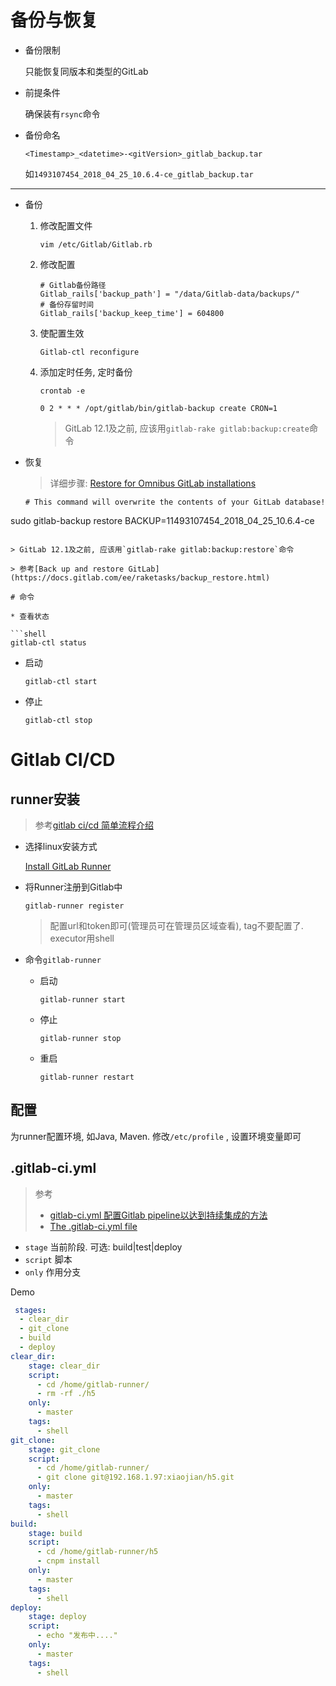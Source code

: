 # 备份与恢复

* 备份限制

  只能恢复同版本和类型的GitLab

* 前提条件

  确保装有`rsync`命令

* 备份命名

  ```
  <Timestamp>_<datetime>-<gitVersion>_gitlab_backup.tar
  ```

  如`1493107454_2018_04_25_10.6.4-ce_gitlab_backup.tar`

---------

* 备份

  1. 修改配置文件

     ```shell
     vim /etc/Gitlab/Gitlab.rb
     ```

  2. 修改配置

     ```shell
     # Gitlab备份路径
     Gitlab_rails['backup_path'] = "/data/Gitlab-data/backups/"
     # 备份存留时间
     Gitlab_rails['backup_keep_time'] = 604800
     ```

  3. 使配置生效

     ```shell
     Gitlab-ctl reconfigure
     ```

  4. 添加定时任务, 定时备份

     ```shell
     crontab -e
     ```

     ```
     0 2 * * * /opt/gitlab/bin/gitlab-backup create CRON=1
     ```

     > GitLab 12.1及之前, 应该用`gitlab-rake gitlab:backup:create`命令

* 恢复

  > 详细步骤: [Restore for Omnibus GitLab installations](https://docs.gitlab.com/ee/raketasks/backup_restore.html#restore-for-omnibus-gitlab-installations)
  
  ```shell
  # This command will overwrite the contents of your GitLab database!
sudo gitlab-backup restore BACKUP=11493107454_2018_04_25_10.6.4-ce
  ```
  
  > GitLab 12.1及之前, 应该用`gitlab-rake gitlab:backup:restore`命令

> 参考[Back up and restore GitLab](https://docs.gitlab.com/ee/raketasks/backup_restore.html)

# 命令

* 查看状态

  ```shell
  gitlab-ctl status
  ```

* 启动

  ```shell
  gitlab-ctl start
  ```

* 停止

  ```shell
  gitlab-ctl stop
  ```

  

# Gitlab CI/CD

## runner安装

> 参考[gitlab ci/cd 简单流程介绍](https://www.jianshu.com/p/43a2b50a5b3d)

* 选择linux安装方式

  [Install GitLab Runner](https://docs.gitlab.com/runner/install/)

* 将Runner注册到Gitlab中

  ```
  gitlab-runner register
  ```

  > 配置url和token即可(管理员可在管理员区域查看), tag不要配置了. executor用shell

* 命令`gitlab-runner`

  * 启动

    ```
    gitlab-runner start
    ```

  * 停止

    ```
    gitlab-runner stop
    ```

  * 重启

    ```
    gitlab-runner restart
    ```

## 配置

为runner配置环境, 如Java, Maven. 修改`/etc/profile`  , 设置环境变量即可


## .gitlab-ci.yml

> 参考
>
> * [gitlab-ci.yml 配置Gitlab pipeline以达到持续集成的方法](https://www.jianshu.com/p/b69304279c5f)
> * [The .gitlab-ci.yml file](https://docs.gitlab.com/ee/ci/yaml/gitlab_ci_yaml.html)

* `stage` 当前阶段. 可选: build|test|deploy
* `script` 脚本
* `only` 作用分支

Demo

```yml
 stages:
  - clear_dir
  - git_clone
  - build
  - deploy  
clear_dir:
    stage: clear_dir
    script:
      - cd /home/gitlab-runner/
      - rm -rf ./h5
    only:
      - master
    tags:
      - shell
git_clone:
    stage: git_clone
    script:
      - cd /home/gitlab-runner/
      - git clone git@192.168.1.97:xiaojian/h5.git
    only:
      - master
    tags:
      - shell
build:
    stage: build
    script:
      - cd /home/gitlab-runner/h5
      - cnpm install
    only:
      - master
    tags:
      - shell
deploy:
    stage: deploy
    script:
      - echo "发布中...."
    only:
      - master
    tags:
      - shell
```







